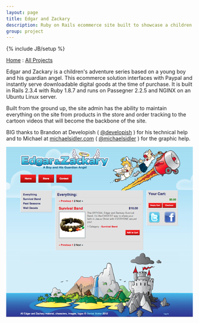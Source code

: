 ```yaml
---
layout: page
title: Edgar and Zackary
description: Ruby on Rails ecommerce site built to showcase a children's ministry
group: project
---
```

{% include JB/setup %}

[Home](http://jimsidler.com) : [All Projects](http://jimsidler.com/projects.html)

Edgar and Zackary is a children's adventure series based on a young boy and his guardian angel. This ecommerce solution interfaces with Paypal and instantly serve downloadable digital goods at the time of purchase. It is built in Rails 2.3.4 with Ruby 1.8.7 and runs on Passegner 2.2.5 and NGINX on an Ubuntu Linux server.

Built from the ground up, the site admin has the ability to maintain everything on the site from products in the store and order tracking to the cartoon videos that will become the backbone of the site.

BIG thanks to Brandon at Developish ( [@developish](http://twitter.com/developish) ) for his technical help and to Michael at [michaelsidler.com](http://michaelsidler.com) ( [@michaelsidler](http://twitter.com/michaelsidler) ) for the graphic help.

[![Edgar and Zackary](/assets/images/ss_ez.png "Edgar and Zackary")](http://edandzack.tv)